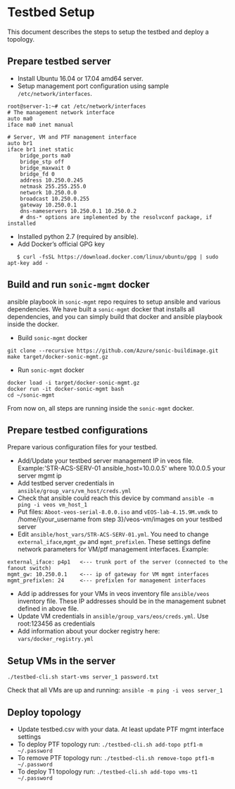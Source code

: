 # Testbed Setup

This document describes the steps to setup the testbed and deploy a topology.

## Prepare testbed server

- Install Ubuntu 16.04 or 17.04 amd64 server.
- Setup management port configuration using sample ```/etc/network/interfaces```.

```
root@server-1:~# cat /etc/network/interfaces
# The management network interface
auto ma0
iface ma0 inet manual

# Server, VM and PTF management interface
auto br1
iface br1 inet static
    bridge_ports ma0
    bridge_stp off
    bridge_maxwait 0
    bridge_fd 0
    address 10.250.0.245
    netmask 255.255.255.0
    network 10.250.0.0
    broadcast 10.250.0.255
    gateway 10.250.0.1
    dns-nameservers 10.250.0.1 10.250.0.2
    # dns-* options are implemented by the resolvconf package, if installed
```

- Installed python 2.7 (required by ansible).
- Add Docker’s official GPG key
```
   $ curl -fsSL https://download.docker.com/linux/ubuntu/gpg | sudo apt-key add -
```

## Build and run ```sonic-mgmt``` docker

ansible playbook in ```sonic-mgmt``` repo requires to setup ansible and various dependencies.
We have built a ```sonic-mgmt``` docker that installs all dependencies, and you can simply
build that docker and ansible playbook inside the docker.

- Build ```sonic-mgmt``` docker
```
git clone --recursive https://github.com/Azure/sonic-buildimage.git
make target/docker-sonic-mgmt.gz
```

- Run ```sonic-mgmt``` docker
```
docker load -i target/docker-sonic-mgmt.gz
docker run -it docker-sonic-mgmt bash
cd ~/sonic-mgmt
```

From now on, all steps are running inside the ```sonic-mgmt``` docker.

## Prepare testbed configurations

Prepare various configuration files for your testbed.

- Add/Update your testbed server management IP in veos file. Example:'STR-ACS-SERV-01 ansible_host=10.0.0.5' where 10.0.0.5 your server mgmt ip
- Add testbed server credentials in ```ansible/group_vars/vm_host/creds.yml```
- Check that ansible could reach this device by command ```ansible -m ping -i veos vm_host_1```
- Put files: ```Aboot-veos-serial-8.0.0.iso``` and ```vEOS-lab-4.15.9M.vmdk``` to /home/{your_username from step 3}/veos-vm/images on your testbed server
- Edit ```ansible/host_vars/STR-ACS-SERV-01.yml```. You need to change ```external_iface```,```mgmt_gw``` and ```mgmt_prefixlen```. These settings define network parameters for VM/ptf management interfaces. Example:

```
external_iface: p4p1   <--- trunk port of the server (connected to the fanout switch)
mgmt_gw: 10.250.0.1    <--- ip of gateway for VM mgmt interfaces
mgmt_prefixlen: 24     <--- prefixlen for management interfaces
```

- Add ip addresses for your VMs in veos inventory file ```ansible/veos``` inventory file. These IP addresses should be in the management subnet defined in above file.
- Update VM credentials in ```ansible/group_vars/eos/creds.yml```. Use root:123456 as credentials
- Add information about your docker registry here: ```vars/docker_registry.yml```

## Setup VMs in the server


```
./testbed-cli.sh start-vms server_1 password.txt
```

Check that all VMs are up and running: ```ansible -m ping -i veos server_1```

## Deploy topology

- Update testbed.csv with your data. At least update PTF mgmt interface settings
- To deploy PTF topology run: ```./testbed-cli.sh add-topo ptf1-m ~/.password```
- To remove PTF topology run: ```./testbed-cli.sh remove-topo ptf1-m ~/.password```
- To deploy T1 topology run: ```./testbed-cli.sh add-topo vms-t1 ~/.password```
